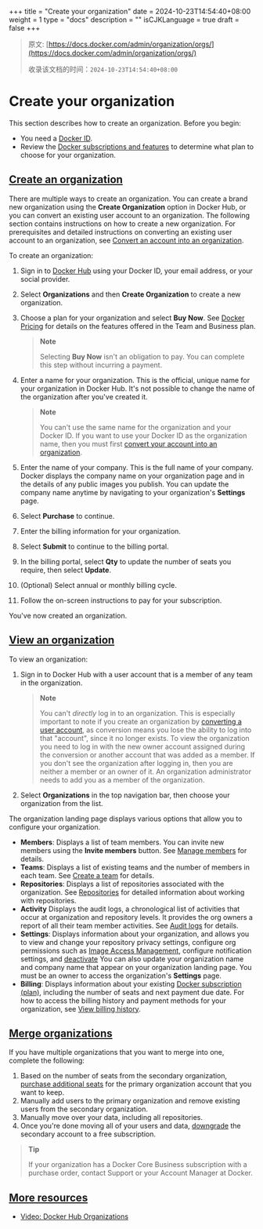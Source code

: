 +++
title = "Create your organization"
date = 2024-10-23T14:54:40+08:00
weight = 1
type = "docs"
description = ""
isCJKLanguage = true
draft = false
+++

> 原文: [https://docs.docker.com/admin/organization/orgs/](https://docs.docker.com/admin/organization/orgs/)
>
> 收录该文档的时间：`2024-10-23T14:54:40+08:00`

# Create your organization

This section describes how to create an organization. Before you begin:

- You need a [Docker ID](https://docs.docker.com/accounts/create-account/).
- Review the [Docker subscriptions and features](https://docs.docker.com/subscription/core-subscription/details/) to determine what plan to choose for your organization.

## [Create an organization](https://docs.docker.com/admin/organization/orgs/#create-an-organization)

There are multiple ways to create an organization. You can create a brand new organization using the **Create Organization** option in Docker Hub, or you can convert an existing user account to an organization. The following section contains instructions on how to create a new organization. For prerequisites and detailed instructions on converting an existing user account to an organization, see [Convert an account into an organization](https://docs.docker.com/admin/convert-account/).

To create an organization:

1. Sign in to [Docker Hub](https://hub.docker.com/) using your Docker ID, your email address, or your social provider.

2. Select **Organizations** and then **Create Organization** to create a new organization.

3. Choose a plan for your organization and select **Buy Now**. See [Docker Pricing](https://www.docker.com/pricing/) for details on the features offered in the Team and Business plan.

   > **Note**
   >
   > 
   >
   > Selecting **Buy Now** isn't an obligation to pay. You can complete this step without incurring a payment.

4. Enter a name for your organization. This is the official, unique name for your organization in Docker Hub. It's not possible to change the name of the organization after you've created it.

   > **Note**
   >
   > 
   >
   > You can't use the same name for the organization and your Docker ID. If you want to use your Docker ID as the organization name, then you must first [convert your account into an organization](https://docs.docker.com/admin/convert-account/).

5. Enter the name of your company. This is the full name of your company. Docker displays the company name on your organization page and in the details of any public images you publish. You can update the company name anytime by navigating to your organization's **Settings** page.

6. Select **Purchase** to continue.

7. Enter the billing information for your organization.

8. Select **Submit** to continue to the billing portal.

9. In the billing portal, select **Qty** to update the number of seats you require, then select **Update**.

10. (Optional) Select annual or monthly billing cycle.

11. Follow the on-screen instructions to pay for your subscription.

You've now created an organization.

## [View an organization](https://docs.docker.com/admin/organization/orgs/#view-an-organization)

To view an organization:

1. Sign in to Docker Hub with a user account that is a member of any team in the organization.

   > **Note**
   >
   > 
   >
   > You can't *directly* log in to an organization. This is especially important to note if you create an organization by [converting a user account](https://docs.docker.com/admin/convert-account/), as conversion means you lose the ability to log into that "account", since it no longer exists. To view the organization you need to log in with the new owner account assigned during the conversion or another account that was added as a member. If you don't see the organization after logging in, then you are neither a member or an owner of it. An organization administrator needs to add you as a member of the organization.

2. Select **Organizations** in the top navigation bar, then choose your organization from the list.

The organization landing page displays various options that allow you to configure your organization.

- **Members**: Displays a list of team members. You can invite new members using the **Invite members** button. See [Manage members](https://docs.docker.com/admin/organization/members/) for details.
- **Teams**: Displays a list of existing teams and the number of members in each team. See [Create a team](https://docs.docker.com/admin/organization/manage-a-team/) for details.
- **Repositories**: Displays a list of repositories associated with the organization. See [Repositories](https://docs.docker.com/docker-hub/repos/) for detailed information about working with repositories.
- **Activity** Displays the audit logs, a chronological list of activities that occur at organization and repository levels. It provides the org owners a report of all their team member activities. See [Audit logs](https://docs.docker.com/admin/organization/activity-logs/) for details.
- **Settings**: Displays information about your organization, and allows you to view and change your repository privacy settings, configure org permissions such as [Image Access Management](https://docs.docker.com/security/for-admins/hardened-desktop/image-access-management/), configure notification settings, and [deactivate](https://docs.docker.com/admin/deactivate-account/#deactivate-an-organization) You can also update your organization name and company name that appear on your organization landing page. You must be an owner to access the organization's **Settings** page.
- **Billing**: Displays information about your existing [Docker subscription (plan)](https://docs.docker.com/subscription/), including the number of seats and next payment due date. For how to access the billing history and payment methods for your organization, see [View billing history](https://docs.docker.com/billing/core-billing/history/).

## [Merge organizations](https://docs.docker.com/admin/organization/orgs/#merge-organizations)

If you have multiple organizations that you want to merge into one, complete the following:

1. Based on the number of seats from the secondary organization, [purchase additional seats](https://docs.docker.com/subscription/core-subscription/add-seats/) for the primary organization account that you want to keep.
2. Manually add users to the primary organization and remove existing users from the secondary organization.
3. Manually move over your data, including all repositories.
4. Once you're done moving all of your users and data, [downgrade](https://docs.docker.com/subscription/core-subscription/downgrade/) the secondary account to a free subscription.

> **Tip**
>
> 
>
> If your organization has a Docker Core Business subscription with a purchase order, contact Support or your Account Manager at Docker.

## [More resources](https://docs.docker.com/admin/organization/orgs/#more-resources)

- [Video: Docker Hub Organizations](https://www.youtube.com/watch?v=WKlT1O-4Du8)
